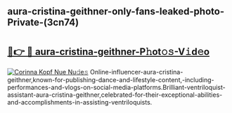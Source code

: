 ## aura-cristina-geithner-only-fans​-leaked-photo​-Private-(3cn74)


# <h2><a href="https://mediaupload.pro?title=aura-cristina-geithner&ref=git">🔗👉 🔴 aura-cristina-geithner-P𝚑ot𝚘𝚜-V𝚒d𝚎o</a></h2>

[![Corinna Kopf Nue Nu𝚍e𝚜](https://i.imgur.com/0qMVB7G.gif)](https://mediaupload.pro?title=aura-cristina-geithner&ref=git)
Online-influencer-aura-cristina-geithner,known-for-publishing-dance-and-lifestyle-content,-including-performances-and-vlogs-on-social-media-platforms.Brilliant-ventriloquist-assistant-aura-cristina-geithner,celebrated-for-their-exceptional-abilities-and-accomplishments-in-assisting-ventriloquists.  